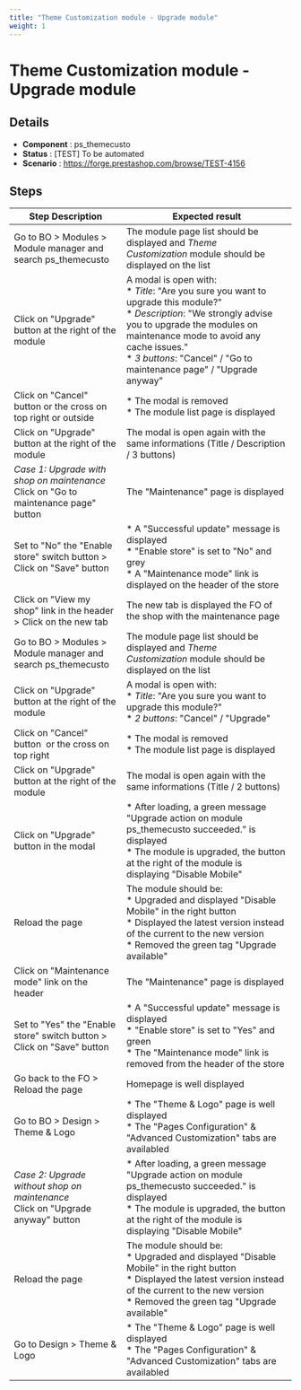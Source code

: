 ```yaml
---
title: "Theme Customization module - Upgrade module"
weight: 1
---
```


# Theme Customization module - Upgrade module
## Details
* **Component** : ps_themecusto
* **Status** : [TEST] To be automated
* **Scenario** : https://forge.prestashop.com/browse/TEST-4156

## Steps
| Step Description | Expected result |
| ----- | ----- |
| Go to BO > Modules > Module manager and search ps_themecusto | The module page list should be displayed and *Theme Customization* module should be displayed on the list |
| Click on "Upgrade" button at the right of the module | A modal is open with:<br> * *Title*: "Are you sure you want to upgrade this module?"<br> * *Description*: "We strongly advise you to upgrade the modules on maintenance mode to avoid any cache issues."<br> * *3 buttons*: "Cancel" / "Go to maintenance page" / "Upgrade anyway" |
| Click on "Cancel" button or the cross on top right or outside | * The modal is removed<br> * The module list page is displayed |
| Click on "Upgrade" button at the right of the module | The modal is open again with the same informations (Title / Description / 3 buttons) |
| *Case 1: Upgrade with shop on maintenance*<br>Click on "Go to maintenance page" button | The "Maintenance" page is displayed |
| Set to "No" the "Enable store" switch button > Click on "Save" button | * A "Successful update" message is displayed<br> * "Enable store" is set to "No" and grey<br> * A "Maintenance mode" link is displayed on the header of the store |
| Click on "View my shop" link in the header > Click on the new tab | The new tab is displayed the FO of the shop with the maintenance page |
| Go to BO > Modules > Module manager and search ps_themecusto | The module page list should be displayed and *Theme Customization* module should be displayed on the list |
| Click on "Upgrade" button at the right of the module | A modal is open with:<br> * *Title*: "Are you sure you want to upgrade this module?"<br> * *2 buttons*: "Cancel" / "Upgrade" |
| Click on "Cancel" button  or the cross on top right | * The modal is removed<br> * The module list page is displayed |
| Click on "Upgrade" button at the right of the module | The modal is open again with the same informations (Title / 2 buttons) |
| Click on "Upgrade" button in the modal | * After loading, a green message "Upgrade action on module ps_themecusto succeeded." is displayed<br> * The module is upgraded, the button at the right of the module is displaying "Disable Mobile" |
| Reload the page | The module should be:<br> * Upgraded and displayed "Disable Mobile" in the right button<br> * Displayed the latest version instead of the current to the new version<br> * Removed the green tag "Upgrade available" |
| Click on "Maintenance mode" link on the header | The "Maintenance" page is displayed |
| Set to "Yes" the "Enable store" switch button > Click on "Save" button | * A "Successful update" message is displayed<br> * "Enable store" is set to "Yes" and green<br> * The "Maintenance mode" link is removed from the header of the store |
| Go back to the FO > Reload the page | Homepage is well displayed |
| Go to BO > Design > Theme & Logo | * The "Theme & Logo" page is well displayed<br> * The "Pages Configuration" & "Advanced Customization" tabs are availabled |
| *Case 2: Upgrade without shop on maintenance*<br>Click on "Upgrade anyway" button | * After loading, a green message "Upgrade action on module ps_themecusto succeeded." is displayed<br> * The module is upgraded, the button at the right of the module is displaying "Disable Mobile" |
| Reload the page | The module should be:<br> * Upgraded and displayed "Disable Mobile" in the right button<br> * Displayed the latest version instead of the current to the new version<br> * Removed the green tag "Upgrade available" |
| Go to Design > Theme & Logo | * The "Theme & Logo" page is well displayed<br> * The "Pages Configuration" & "Advanced Customization" tabs are availabled |